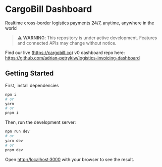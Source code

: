 # CargoBill Dashboard

Realtime cross-border logistics payments 24/7, anytime, anywhere in the world



> ⚠️ **WARNING**: This repository is under active development. Features and connected APIs may change without notice. 

Find our live (https://cargobill.co) v0 dashboard repo here: https://github.com/adrian-petrykiw/logistics-invoicing-dashboard



## Getting Started

First, install dependencies

```bash
npm i
# or
yarn
# or
pnpm i
```


Then, run the development server:

```bash
npm run dev
# or
yarn dev
# or
pnpm dev
```

Open [http://localhost:3000](http://localhost:3000) with your browser to see the result.
